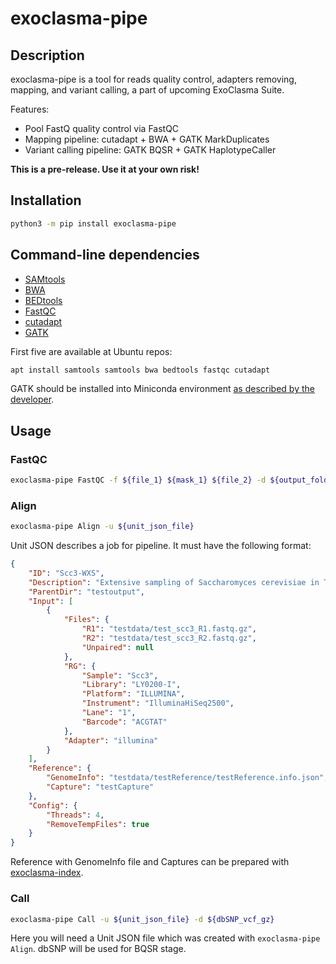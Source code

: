 # exoclasma-pipe

## Description

exoclasma-pipe is a tool for reads quality control, adapters removing, mapping, and variant calling, a part of upcoming ExoClasma Suite.

Features:

- Pool FastQ quality control via FastQC
- Mapping pipeline: cutadapt + BWA + GATK MarkDuplicates
- Variant calling pipeline: GATK BQSR + GATK HaplotypeCaller

**This is a pre-release. Use it at your own risk!**

## Installation

```bash
python3 -m pip install exoclasma-pipe
```

## Command-line dependencies

- [SAMtools](https://github.com/samtools/samtools)
- [BWA](https://github.com/lh3/bwa)
- [BEDtools](https://github.com/arq5x/bedtools2)
- [FastQC](https://github.com/s-andrews/FastQC)
- [cutadapt](https://github.com/marcelm/cutadapt)
- [GATK](https://github.com/broadinstitute/gatk)

First five are available at Ubuntu repos:

```bash
apt install samtools samtools bwa bedtools fastqc cutadapt
```

GATK should be installed into Miniconda environment [as described by the developer](https://github.com/broadinstitute/gatk#requirements).

## Usage

### FastQC

```bash
exoclasma-pipe FastQC -f ${file_1} ${mask_1} ${file_2} -d ${output_folder}
```

### Align

```bash
exoclasma-pipe Align -u ${unit_json_file}
```

Unit JSON describes a job for pipeline.
It must have the following format:

```json
{
	"ID": "Scc3-WXS",
	"Description": "Extensive sampling of Saccharomyces cerevisiae in Taiwan reveals ecology and evolution of predomesticated lineages (SRX11913458)",
	"ParentDir": "testoutput",
	"Input": [
		{
			"Files": {
				"R1": "testdata/test_scc3_R1.fastq.gz",
				"R2": "testdata/test_scc3_R2.fastq.gz",
				"Unpaired": null
			},
			"RG": {
				"Sample": "Scc3",
				"Library": "LY0200-I",
				"Platform": "ILLUMINA",
				"Instrument": "IlluminaHiSeq2500",
				"Lane": "1",
				"Barcode": "ACGTAT"
			},
			"Adapter": "illumina"
		}
	],
	"Reference": {
		"GenomeInfo": "testdata/testReference/testReference.info.json",
		"Capture": "testCapture"
	},
	"Config": {
		"Threads": 4,
		"RemoveTempFiles": true
	}
}
```

Reference with GenomeInfo file and Captures can be prepared with [exoclasma-index](https://github.com/genomech/exoclasma-index).

### Call

```bash
exoclasma-pipe Call -u ${unit_json_file} -d ${dbSNP_vcf_gz}
```

Here you will need a Unit JSON file which was created with `exoclasma-pipe Align`.
dbSNP will be used for BQSR stage.
